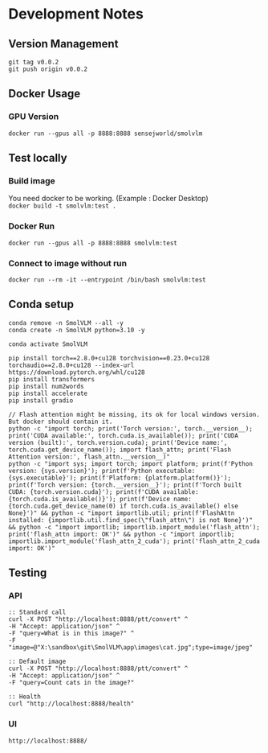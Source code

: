 # Development Notes

## Version Management
`git tag v0.0.2`  
`git push origin v0.0.2`

## Docker Usage

### GPU Version
`docker run --gpus all -p 8888:8888 sensejworld/smolvlm`



## Test locally

### Build image
You need docker to be working. (Example : Docker Desktop)  
`docker build -t smolvlm:test .`

### Docker Run
`docker run --gpus all -p 8888:8888 smolvlm:test`

### Connect to image without run
`docker run --rm -it --entrypoint /bin/bash smolvlm:test`


## Conda setup

    conda remove -n SmolVLM --all -y
    conda create -n SmolVLM python=3.10 -y

    conda activate SmolVLM

    pip install torch==2.8.0+cu128 torchvision==0.23.0+cu128 torchaudio==2.8.0+cu128 --index-url https://download.pytorch.org/whl/cu128
    pip install transformers
    pip install num2words
    pip install accelerate
    pip install gradio

    // Flash attention might be missing, its ok for local windows version. But docker should contain it.
    python -c "import torch; print('Torch version:', torch.__version__); print('CUDA available:', torch.cuda.is_available()); print('CUDA version (built):', torch.version.cuda); print('Device name:', torch.cuda.get_device_name()); import flash_attn; print('Flash Attention version:', flash_attn.__version__)"
    python -c "import sys; import torch; import platform; print(f'Python version: {sys.version}'); print(f'Python executable: {sys.executable}'); print(f'Platform: {platform.platform()}'); print(f'Torch version: {torch.__version__}'); print(f'Torch built CUDA: {torch.version.cuda}'); print(f'CUDA available: {torch.cuda.is_available()}'); print(f'Device name: {torch.cuda.get_device_name(0) if torch.cuda.is_available() else None}')" && python -c "import importlib.util; print(f'FlashAttn installed: {importlib.util.find_spec(\"flash_attn\") is not None}')" && python -c "import importlib; importlib.import_module('flash_attn'); print('flash_attn import: OK')" && python -c "import importlib; importlib.import_module('flash_attn_2_cuda'); print('flash_attn_2_cuda import: OK')"

## Testing

### API
    :: Standard call
    curl -X POST "http://localhost:8888/ptt/convert" ^
    -H "Accept: application/json" ^
    -F "query=What is in this image?" ^
    -F "image=@"X:\sandbox\git\SmolVLM\app\images\cat.jpg";type=image/jpeg"

    :: Default image
    curl -X POST "http://localhost:8888/ptt/convert" ^
    -H "Accept: application/json" ^
    -F "query=Count cats in the image?"

    :: Health
    curl "http://localhost:8888/health"

### UI 
    http://localhost:8888/